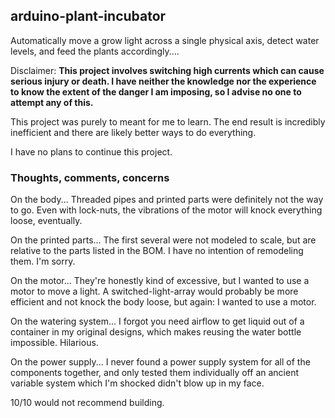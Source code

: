 ## arduino-plant-incubator

Automatically move a grow light across a single physical axis, detect water levels, and feed the plants accordingly....

Disclaimer: **This project involves switching high currents which can cause serious injury or death. I have neither the knowledge nor the experience to know the extent of the danger I am imposing, so I advise no one to attempt any of this.**

This project was purely to meant for me to learn. The end result is incredibly inefficient and there are likely better ways to do everything.

I have no plans to continue this project.

### Thoughts, comments, concerns

On the body... Threaded pipes and printed parts were definitely not the way to go. Even with lock-nuts, the vibrations of the motor will knock everything loose, eventually.

On the printed parts... The first several were not modeled to scale, but are relative to the parts listed in the BOM. I have no intention of remodeling them. I'm sorry.

On the motor... They're honestly kind of excessive, but I wanted to use a motor to move a light. A switched-light-array would probably be more efficient and not knock the body loose, but again: I wanted to use a motor.

On the watering system... I forgot you need airflow to get liquid out of a container in my original designs, which makes reusing the water bottle impossible. Hilarious.

On the power supply... I never found a power supply system for all of the components together, and only tested them individually off an ancient variable system which I'm shocked didn't blow up in my face.

10/10 would not recommend building.